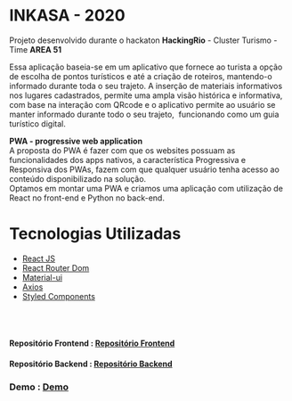 # INKASA - 2020

Projeto desenvolvido durante o hackaton <b>HackingRio</b> - Cluster Turismo - Time <b>AREA 51</b>

Essa aplicação baseia-se em um aplicativo que fornece ao turista a opção de escolha de pontos turísticos e até a criação de roteiros, mantendo-o informado durante toda o seu trajeto. A inserção de materiais informativos nos lugares cadastrados, permite uma ampla visão histórica e informativa, com base na interação com QRcode e o aplicativo permite ao usuário se manter informado durante todo o seu trajeto,  funcionando como um guia turístico digital.
<br/>

<strong>PWA - progressive web application </strong>
<br/>
A proposta do PWA é fazer com que os websites possuam as funcionalidades dos apps nativos, a característica Progressiva e Responsiva dos PWAs, fazem com que qualquer usuário tenha acesso ao conteúdo disponibilizado na solução.
<br/> 
Optamos em montar uma PWA e criamos uma aplicação com utilização de React no front-end e Python no back-end.
<br/>

# Tecnologias Utilizadas

- <a href="https://pt-br.reactjs.org/docs/getting-started.html">React JS</a>
- <a href="https://reactrouter.com/web/guides/quick-start">React Router Dom</a>
- <a href="https://material-ui.com/pt/getting-started/installation/">Material-ui</a>
- <a href="https://github.com/axios/axios">Axios</a>
- <a href="https://styled-components.com/docs">Styled Components</a>
<br/>
<br/>

#### Repositório Frontend : <a href="https://github.com/Montezi/frontend-area-51-2020">Repositório Frontend</a>

#### Repositório Backend : <a href="https://github.com/aberriel/inkasa_backend">Repositório Backend</a>

### Demo : <a href="https://kind-lamport-027b7c.netlify.app/">Demo</a>

